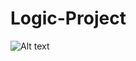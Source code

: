 # Logic-Project
![Alt text](http://cloud.githubusercontent.com/assets/16697279/25285645/991bbe66-2680-11e7-9e52-b14b35eee34d.jpg) 
